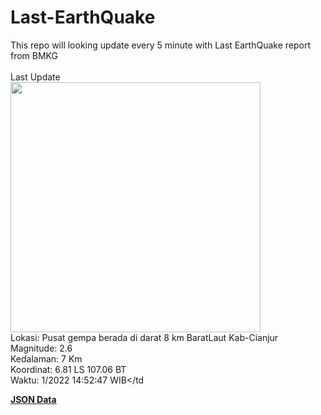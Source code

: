 # Last-EarthQuake
This repo will looking update every 5 minute with Last EarthQuake report from BMKG
<br>
<br>
Last Update
<br>
<img src="https://ews.bmkg.go.id/TEWS/data/20221122145247.mmi.jpg" width="400"/>
<br>
Lokasi: Pusat gempa berada di darat 8 km BaratLaut Kab-Cianjur <br>
Magnitude: 2.6 <br>
Kedalaman: 7 Km <br>
Koordinat: 6.81 LS 107.06 BT <br>
Waktu: 1/2022 14:52:47 WIB</td <br>

<a href="./data/data.json">**JSON Data**</a>
